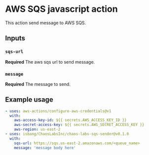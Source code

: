 # AWS SQS javascript action

This action send message to AWS SQS.

## Inputs

### `sqs-url`

**Required** The aws sqs url to send message.

### `message`

**Required** The message to send.

## Example usage

```yaml
- uses: aws-actions/configure-aws-credentials@v1
  with:
    aws-access-key-id: ${{ secrets.AWS_ACCESS_KEY_ID }}
    aws-secret-access-key: ${{ secrets.AWS_SECRET_ACCESS_KEY }}
    aws-region: us-east-2
- uses: isbang/ChaosLabsInc/chaos-labs-sqs-sender@v0.1.0
  with:
    sqs-url: https://sqs.us-east-2.amazonaws.com/<queue_name>
    message: 'message body here'
```